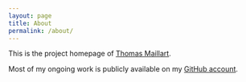 ```yaml
---
layout: page
title: About
permalink: /about/
---
```


This is the project homepage of [Thomas Maillart](http://www.ischool.berkeley.edu/people/visitors/thomasmaillart).

Most of my ongoing work is publicly available on my [GitHub account](https://github.com/wazaahhh/).
